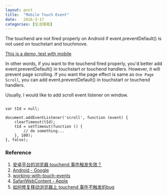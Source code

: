 ```yaml
---
layout: post
title:  "Mobile Touch Event"
date:   2016-3-17
categories: [生活随笔]
---
```


The touchend are not fired properly on Android if event.preventDefault() is not used on touchstart and touchmove.

[This is a demo, test with mobile](../demo/touch-event.html)

In other words, if you want to the touchend fired properly, you'd better add event.preventDefault() in touchstart or touchend handlers. However, it will prevent page scrolling. If you want the page effect is same as `One Page Scroll`, you can add event.preventDefault() in touchstart or touchend handlers.

Usually, I would like to add scroll event listener on window.

```

var tId = null;

document.addEventListener('scroll', function (event) {
    clearTimeout(tId);
    tId = setTimeout(function () {
        // do something...
    }, 100);
}, false);

```

### Reference

1. [安卓平台的浏览器 touchend 事件触发失效？](https://www.zhihu.com/question/24730319)
2. [Android - Google](https://code.google.com/p/android/issues/detail?id=19827)
3. [working-with-touch-events](http://blog.mobiscroll.com/working-with-touch-events/)
4. [SafariWebContent - Apple]( https://developer.apple.com/library/safari/documentation/AppleApplications/Reference/SafariWebContent/HandlingEvents/HandlingEvents.html#//apple_ref/doc/uid/TP40006511-SW6)
5. [如何修复移动浏览器上 touchend 事件不触发的bug](https://www.douban.com/note/425950082/)
